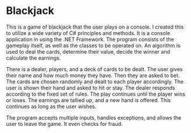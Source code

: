 # Blackjack
 This is a game of blackjack that the user plays on a console. I created this to utilize a wide variety of C# principles and methods. 
 It is a console application in using the .NET Framework. The program consists of the gameplay itself, as well as the classes to be operated on. An algorithm is used to deal the cards, determine their value, decide the winner and calculate the earnings.
 
 There is a dealer, players, and a deck of cards to be dealt. The user gives their name and how much money they have. Then they are asked to bet. The cards are chosen randomly and dealt to each player accordingly. The user is shown their hand and asked to hit or stay. The dealer responds according to the fixed set of rules. The play continues until the player wins or loses. The earnings are tallied up, and a new hand is offered. This continues as long as the user wishes.
 
 The program accepts multiple inputs, handles exceptions, and allows the user to leave the game. It even checks for fraud.
 
